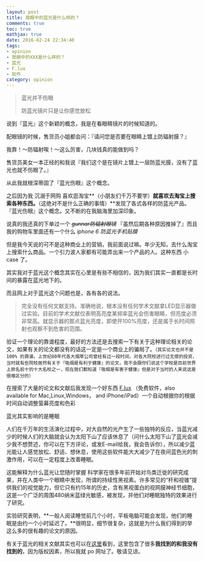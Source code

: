 ```yaml
---
layout: post
title: 我眼中的蓝光是什么样的？
comments: true
toc: true
mathjax: true
date: 2016-02-24 22:34:40
tags: 
- opinion
- 我眼中的XXX是什么样的？
- 蓝光
- F.lux
- 软件
category: opinion
---
```


<!-- HTML -->
<blockquote class="blockquote-center">蓝光并不伤眼

防蓝光镜片只是让你感觉放松</blockquote>

说到『蓝光』这个新颖的概念，我是在看眼睛镜片的时候知道的。

配眼镜的时候，售货员小姐都会问：『请问您是否要在眼睛上镀上防辐射膜？』

我靠！～防辐射唉！～这么厉害，几块钱真的能做到吗？


<!--more-->

售货员美女一本正经的和我说『我们这个是在镜片上镀上一层防蓝光膜，没有了蓝光也就不伤眼了。』

从此我就根深蒂固了『蓝光伤眼』这个概念。

之后因为我 沉溺于网购 喜欢逛淘宝**（小朋友们千万不要学）**就喜欢去淘宝上搜索各种东西。**（这绝对不是什么正确的事情）**发现了各式各样的防蓝光产品。『蓝光伤眼』这个概念。又不断的在我脑海里加深印象。

说真的我还真的下单过一个 ~~*gunnar防辐射眼镜*~~ 『虽然后期各种原因推掉了』而且我的购物车里面还有一个什么 *iphone 6 防蓝光手机贴膜* 

但是我今天说的可不是这种商业上的营销，我前面说过嘛。年少无知，去什么淘宝上搜索什么商品。一个引力波人家都有可能弄出来一个产品的人。这种东西 小 case 了。

其实我对于蓝光这个概念其实在心里是有些不相信的，因为我们其实一直都是长时间的暴露在蓝光地下的。

而且网上对于蓝光这个问题也是，各有各的说法。
> 完全没有任何文献支持。准确地说，根本没有任何学术文献拿LED显示器做过实验。目前的学术文献仅表明高亮度某频率蓝光会伤害眼睛，但亮度必须非常高。就显示器的那点蓝光亮度，即使开100%亮度，还是属于长时间照射也观察不到危害的范围。
> 

验证一个理论的靠谱程度，最好的方法还是去搜索一下有关于这种理论相关的论文，如果有关的论文都没有的话这一定是一个商业上的骗局了。`（其实论文也并不是 100% 的靠谱。上世纪80年代各大烟草公司曾经有过一段时间，对各大院校进行过无偿的投资，当时就有些院校居然有关于『吸烟是有利于健康』的论文，我不会跟你们说这个学校是目前世界上排名前十的十大名校之一，现在我们都知道『吸烟是有害于健康』但是对于当时的人来说这是很难区分的）`

在搜索了大量的论文和文献后我发现一个好东西 [F.lux](https://justgetflux.com/) （免费软件，also available for Mac,Linux,Windows， and iPhone/iPad）一个自动根据你的根据时间自动调整萤幕亮度和色彩

蓝光其实影响的是睡眠

人们在千万年的生活演化过程中，对大自然的光产生了一些独特的反应，当蓝光减少的时候人们的大脑就会认为太阳下山了应该休息了（问什么太阳下山了蓝光会减少我不想赘述，你可以在下方评论，或发E-mail给我，我会告诉你），所以减少蓝光能让人感觉放松、舒适、想休息，使用这些软件能大大减少了在夜间蓝色光的刺激作用，可以在一定程度上改善睡眠。

这能解释为什么蓝光让您随时掌握 科学家在很多年前开始对鸟类迁徙的研究成果，并在人类中一个眼睛中发现，所谓的持续性黑视素。许多常见的“杆和视锥”提供我们的视觉能力，但它只有约15年的历史，含有黑视蛋白的视网膜神经节细胞，这是一个广泛的周围480纳米蓝绿光敏感，被发现，并他们对睡眠独特的效果进行了研究。

实验研究表明，**一般人阅读睡觉前几个小时，平板电脑可能会发现，他们的睡眠是由约一个小时延迟了。**很明显，细节很复杂，这就是为什么我们得到的举这么多的很有趣的论文的原因。

有关于蓝光的相关文献其实也可以在[这里](https://justgetflux.com/research.html)看到，这里包含了很多**我找到的和我没有找到的**，因为版权因素，所以我就 po 网址了。敬请见谅。
